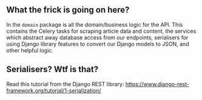 ## What the frick is going on here?
In the `domain` package is all the domain/business logic for the API. This contains the Celery tasks for scraping article data and content, the services which abstract away database access from our endpoints, serialisers for using Django library features to convert our Django models to JSON, and other helpful logic.

## Serialisers? Wtf is that?

Read this tutorial from the Django REST library: https://www.django-rest-framework.org/tutorial/1-serialization/